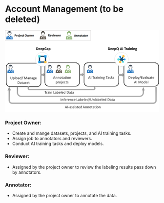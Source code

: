 # Account Management \(to be deleted\)

![](.gitbook/assets/image%20%2848%29.png)

### Project Owner:

* Create and mange datasets, projects, and AI training tasks.
* Assign job to annotators and reviewers. 
* Conduct AI training tasks and deploy models.

### Reviewer:

* Assigned by the project owner to review the labeling results pass down by annotators.

### Annotator:

* Assigned by the project owner to annotate the data. 



